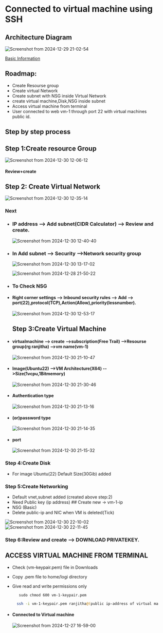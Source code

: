 # Connected to virtual machine using SSH

## Architecture Diagram

![Screenshot from 2024-12-29 21-02-54](https://github.com/user-attachments/assets/4d90e795-b58c-46ab-ad07-1c1d423cfa0a)

[Basic Information](https://github.com/Ranjitha75388/projects/blob/main/Azure/Subscription%2CResourse%20Group%2CResources.md)
## Roadmap:
- Create Resourse group
- Create virtual Network
- Create subnet with NSG inside Virtual Network
- create virtual machine,Disk,NSG inside subnet
- Access virtual machine from terminal
- User connected to web vm-1 through port 22 with virtual machines public id.

## Step by step process

## Step 1:Create resource Group
     
   ![Screenshot from 2024-12-30 12-06-12](https://github.com/user-attachments/assets/31db56ea-7237-4380-9392-48794973621c)

  #### Review+create

## Step 2: Create Virtual Network

  ![Screenshot from 2024-12-30 12-35-14](https://github.com/user-attachments/assets/4156d79f-389a-4fa8-9db0-50f9d2414055)

  ### Next

- ### IP address  --> Add subnet(CIDR Calculator) -->  Review and create.

  ![Screenshot from 2024-12-30 12-40-40](https://github.com/user-attachments/assets/f1058e57-3c5b-4fb9-af50-6204b346be7e)

- ### In Add subnet --> Security -->Network security group

   ![Screenshot from 2024-12-30 13-17-02](https://github.com/user-attachments/assets/9260d70a-e1a4-441b-a0ab-670176de736b)


  ![Screenshot from 2024-12-28 21-50-22](https://github.com/user-attachments/assets/0158b57b-8266-41ff-93fd-fcf155c8cba6)

- ### To Check NSG
- #### Right corner settings --> Inbound security rules --> Add --> port(22),protocol(TCP),Action(Allow),priority(lessnumber).

  ![Screenshot from 2024-12-30 12-53-17](https://github.com/user-attachments/assets/fb4014d9-0dd5-421d-b3b1-949e3630c573)


  ## Step 3:Create Virtual Machine

- #### virtualmachine --> create -->subscription(Free Trail) -->Resourse group(rg ranjitha) -->vm name(vm-1)

   ![Screenshot from 2024-12-30 21-10-47](https://github.com/user-attachments/assets/e5d3046b-acec-47bc-9ae4-9a9bea39faf4)

- #### Image(Ubuntu22) -->VM Architecture(X64) -->Size(1vcpu,1Bitmemory)

    ![Screenshot from 2024-12-30 21-30-46](https://github.com/user-attachments/assets/df76d841-f762-4aa4-b682-796e823a08db)


- #### Authentication type

    ![Screenshot from 2024-12-30 21-13-16](https://github.com/user-attachments/assets/3f35e99d-6d9c-4f24-8cb3-b66e49da8955)

-  #### (or)password type

    ![Screenshot from 2024-12-30 21-14-35](https://github.com/user-attachments/assets/3d3015d4-b884-412b-b509-4c6d277e3de2)

 - #### port
 
    ![Screenshot from 2024-12-30 21-15-32](https://github.com/user-attachments/assets/486a6033-c27f-4a16-bf0d-b93c7be21a14)


### Step 4:Create Disk

-  For image Ubuntu(22) Default Size(30Gib) added

### Step 5:Create Networking

 - Default vnet,subnet added (created above step:2)
 - Need Public key (ip address) ## Create new → vm-1-ip
 - NSG (Basic)
 - Delete public-ip and NIC when VM is deleted(Tick)

![Screenshot from 2024-12-30 22-10-02](https://github.com/user-attachments/assets/60120de3-1b1f-4f4a-9904-306ed22a36da)
![Screenshot from 2024-12-30 22-11-45](https://github.com/user-attachments/assets/6ff95c0c-4be2-44af-afc9-0739de7da14a)


### Step 6:Review and create --> DOWNLOAD PRIVATEKEY.

## ACCESS VIRTUAL MACHINE FROM TERMINAL

- Check (vm-keypair.pem) file in Downloads
- Copy .pem file to home/logi directory
- Give read and write permissions only
    ```
       sudo chmod 600 vm-1-keypair.pem
    ```
    ```bash
      ssh -i vm-1-keypair.pem ranjitha@(public ip-address of virtual machine)
     ```
- #### Connected to Virtual machine

  ![Screenshot from 2024-12-27 16-59-00](https://github.com/user-attachments/assets/25862e04-b38e-43c2-93e0-be7296e34857)







